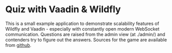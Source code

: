 # Quiz with Vaadin & Wildfly

This is a small example application to demonstrate scalability features of Wildfly and
Vaadin - especially with constantly open modern WebSocket communication. Questions are 
raised from the admin view (at ./admin/) and contenders try to figure out the 
answers. Sources for the game are available from [github](https://github.com/mstahv/v-quiz).
